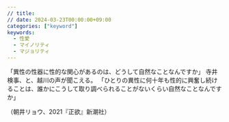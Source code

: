 ```yaml
---
// title: 
// date: 2024-03-23T00:00:00+09:00
categories: ["keyword"]
keywords:
  - 性愛
  - マイノリティ
  - マジョリティ
---
```

「異性の性器に性的な関心があるのは、どうして自然なことなんですか」
寺井検事、と、越川の声が聞こえる。
「ひとりの異性に何十年も性的に興奮し続けることは、誰かにこうして取り調べられることがないくらい自然なことなんですか」

（朝井リョウ、2021『正欲』新潮社）
